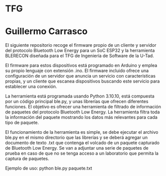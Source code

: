 # TFG
# Guillermo Carrasco
El siguiente repositorio recoge el firmware propio de un cliente y servidor del protocolo Bluetooth Low Energy para un SoC ESP32 y la herramienta BLERECON diseñada para el TFG de Ingeniería de Software de la U-Tad.

El firmware para estos dispositivos está programado en Arduino y emplea su propio lenguaje con extensión .ino. El firmware incluido ofrece una configuración de un servidor que anuncia un servicio con características propias, y un cliente que escanea dispositivos buscando este servicio para establecer una conexión.

La herramienta está programada usando Python 3.10.10, está compuesta por un código principal ble.py, y unas librerías que ofrecen diferentes funciones. El objetivo es ofrecer una herramienta de filtrado de información de paquetes del protocolo Bluetooth Low Energy. La herramienta filtra toda la información del paquete mostrando los datos más relevantes para cada tipo de paquete.

El funcionamiento de la herramienta es simple, se debe ejecutar el archivo ble.py en el mismo directorio que las librerías y se deberá agregar un documento de texto .txt que contenga el volcado de un paquete capturado de Bluetooth Low Energy. Se van a adjuntar una serie de paquetes de prueba en caso de que no se tenga acceso a un laboratorio que permita la captura de paquetes.

Ejemplo de uso: python ble.py paquete.txt
